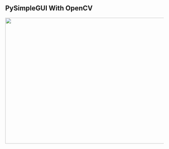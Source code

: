 ## PySimpleGUI With OpenCV

<img align="center" src = "https://github.com/engineerbekir/PySimpleGUI-OpenCV/blob/master/gif2.gif" width = "700" height ="400"/>
